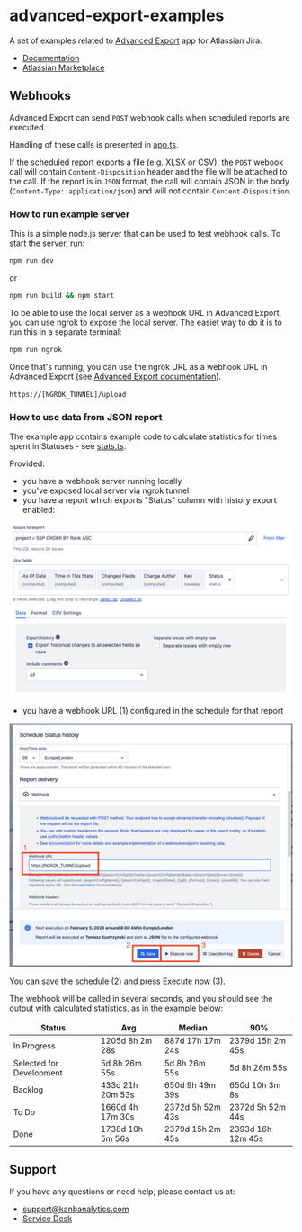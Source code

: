 # advanced-export-examples

A set of examples related to [Advanced Export](https://marketplace.atlassian.com/apps/1217474/advanced-export?hosting=cloud&tab=overview) app for Atlassian Jira.

- [Documentation](https://docs.kanbanalytics.com/atlassian/advanced-export)
- [Atlassian Marketplace](https://marketplace.atlassian.com/apps/1217474/advanced-export?hosting=cloud&tab=overview)

## Webhooks

Advanced Export can send `POST` webhook calls when scheduled reports are executed.

Handling of these calls is presented in [app.ts](src/app.ts).

If the scheduled report exports a file (e.g. XLSX or CSV), the `POST` webook call will contain `Content-Disposition` header and the file will be attached to the call.
If the report is in `JSON` format, the call will contain JSON in the body (`Content-Type: application/json`) and will not contain `Content-Disposition`.

### How to run example server

This is a simple node.js server that can be used to test webhook calls.
To start the server, run:

```sh
npm run dev
```

or

```sh
npm run build && npm start
```

To be able to use the local server as a webhook URL in Advanced Export, you can use ngrok to expose the local server. The easiet way to do it is to run this in a separate terminal:

```sh
npm run ngrok
```

Once that's running, you can use the ngrok URL as a webhook URL in Advanced Export (see [Advanced Export documentation](https://docs.kanbanalytics.com/atlassian/advanced-export/scheduled-exports)).

`https://[NGROK_TUNNEL]/upload`

### How to use data from JSON report

The example app contains example code to calculate statistics for times spent in Statuses - see [stats.ts](src/stats.ts).

Provided:

- you have a webhook server running locally
- you've exposed local server via ngrok tunnel
- you have a report which exports "Status" column with history export enabled:

![Status history export](docs/status-history-export-config.png)

- you have a webhook URL (1) configured in the schedule for that report

![Schedule webhook configuration](docs/schedule-webhook-url.png)

You can save the schedule (2) and press Execute now (3).

The webhook will be called in several seconds, and you should see the output with calculated statistics, as in the example below:

Status | Avg | Median | 90%
---|---|---|---
In Progress | 1205d 8h 2m 28s | 887d 17h 17m 24s | 2379d 15h 2m 45s
Selected for Development | 5d 8h 26m 55s | 5d 8h 26m 55s | 5d 8h 26m 55s
Backlog | 433d 21h 20m 53s | 650d 9h 49m 39s | 650d 10h 3m 8s
To Do | 1660d 4h 17m 30s | 2372d 5h 52m 43s | 2372d 5h 52m 44s
Done | 1738d 10h 5m 56s | 2379d 15h 2m 45s | 2393d 16h 12m 45s

## Support

If you have any questions or need help, please contact us at:

- support@kanbanalytics.com
- [Service Desk](https://sngtec-dev.atlassian.net/servicedesk/customer/portal/1)
